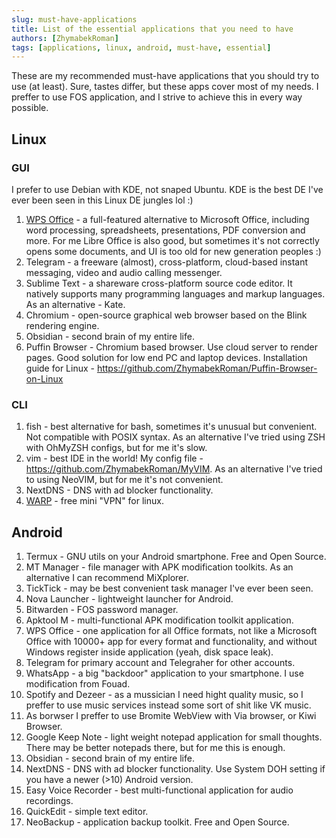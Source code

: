 ```yaml
---
slug: must-have-applications
title: List of the essential applications that you need to have
authors: [ZhymabekRoman]
tags: [applications, linux, android, must-have, essential]
---
```


These are my recommended must-have applications that you should try to use (at least). Sure, tastes differ, but these apps cover most of my needs. I preffer to use FOS application, and I strive to achieve this in every way possible.

<!--truncate-->

## Linux
### GUI
I prefer to use Debian with KDE, not snaped Ubuntu. KDE is the best DE I've ever been seen in this Linux DE jungles lol :)

1. [WPS Office](https://www.wps.com/office/linux/) - a full-featured alternative to Microsoft Office, including word processing, spreadsheets, presentations, PDF conversion and more. For me Libre Office is also good, but sometimes it's not correctly opens some documents, and UI is too old for new generation peoples :)
2. Telegram - a freeware (almost), cross-platform, cloud-based instant messaging, video and audio calling messenger.
3. Sublime Text - a shareware cross-platform source code editor. It natively supports many programming languages and markup languages. As an alternative - Kate.
4. Chromium - open-source graphical web browser based on the Blink rendering engine.
5. Obsidian - second brain of my entire life.
6. Puffin Browser - Chromium based browser. Use cloud server to render pages. Good solution for low end PC and laptop devices. Installation guide for Linux - https://github.com/ZhymabekRoman/Puffin-Browser-on-Linux

### CLI
1. fish - best alternative for bash, sometimes it's unusual but convenient. Not compatible with POSIX syntax. As an alternative I've tried using ZSH with OhMyZSH configs, but for me it's slow.
2. vim - best IDE in the world! My config file - https://github.com/ZhymabekRoman/MyVIM. As an alternative I've tried to using NeoVIM, but for me it's not convenient.
3. NextDNS - DNS with ad blocker functionality.
4. [WARP](https://developers.cloudflare.com/warp-client/) - free mini "VPN" for linux.

## Android
1. Termux - GNU utils on your Android smartphone. Free and Open Source.
2. MT Manager - file manager with APK modification toolkits. As an alternative I can recommend MiXplorer.
3. TickTick - may be best convenient task manager I've ever been seen.
4. Nova Launcher - lightweight launcher for Android.
5. Bitwarden - FOS password manager.
6. Apktool M - multi-functional APK modification toolkit application.
7. WPS Office - one application for all Office formats, not like a Microsoft Office with 10000+ app for every format and functionality, and without Windows register inside application (yeah, disk space leak).
8. Telegram for primary account and Telegraher for other accounts.
9. WhatsApp - a big "backdoor" application to your smartphone. I use modification from Fouad.
10. Spotify and Dezeer - as a mussician I need hight quality music, so I preffer to use music services instead some sort of shit like VK music.
11. As borwser I preffer to use Bromite WebView with Via browser, or Kiwi Browser.
12. Google Keep Note - light weight notepad application for small thoughts. There may be better notepads there, but for me this is enough.
13. Obsidian - second brain of my entire life.
14. NextDNS - DNS with ad blocker functionality. Use System DOH setting if you have a newer (>10) Android version.
15. Easy Voice Recorder - best multi-functional application for audio recordings.
16. QuickEdit - simple text editor.
17. NeoBackup - application backup toolkit. Free and Open Source.
